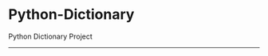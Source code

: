 # Python-Dictionary
Python Dictionary Project 

------------------------------------------------------------------------------------------------
